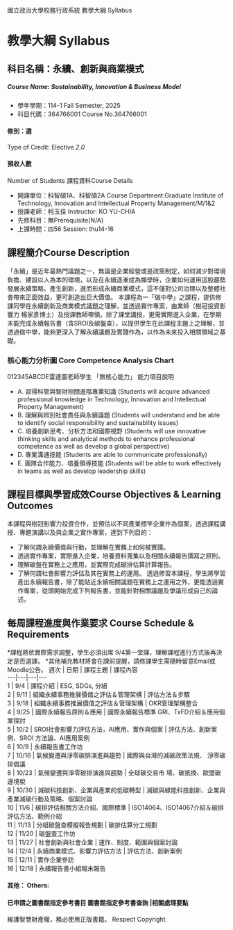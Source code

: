國立政治大學校務行政系統 教學大綱 Syllabus
# 教學大綱 Syllabus
##  科目名稱：永續、創新與商業模式
#####  Course Name: Sustainability, Innovation & Business Model
  * 學年學期：114-1 Fall Semester, 2025 
  * 科目代碼：364766001 Course No.364766001
#### 修別：選
Type of Credit: Elective 
_2.0_
#### 預收人數
Number of Students
課程資料Course Details
  * 開課單位：科智碩1A、科智碩2A Course Department:Graduate Institute of Technology, Innovation and Intellectual Property Management/M/1&2 
  * 授課老師：柯玉佳 Instructor: KO YU-CHIA 
  * 先修科目：無Prerequisite(N/A)
  * 上課時間：四56 Session: thu14-16 
##  課程簡介Course Description
「永續」是近年最熱門議題之一，無論是企業經營或是政策制定，如何減少對環境負擔、建設以人為本的環境，以及在永續逐漸成為顯學時，企業如何運用這股趨勢發展永續策略、產生創新，進而形成永續商業模式，這不僅對公司治理以及整體社會帶來正面效益，更可創造出巨大價值。
本課程為一「做中學」之課程，提供修課同學在永續創新及商業模式議題之理解，並透過實作專案，由業師（樹冠投資影響力 楊家彥博士）及授課教師帶領，除了課堂講授，更需實際進入企業，在學期末能完成永續報告書（含SROI及碳盤查），以提供學生在此課程主題上之理解，並透過做中學，能夠更深入了解永續議題及實踐作為，以作為未來投入相關領域之基礎。
###  核心能力分析圖 Core Competence Analysis Chart
012345ABCDE雷達圖老師學生
「無核心能力」 
能力項目說明
  * A. 習得科管與智財相關進階專業知識 (Students will acquire advanced professional knowledge in Technology, Innovation and Intellectual Property Management)
  * B. 理解與辨別社會責任與永續議題 (Students will understand and be able to identify social responsibility and sustainability issues)
  * C. 培養創新思考、分析方法和國際視野 (Students will use innovative thinking skills and analytical methods to enhance professional competence as well as develop a global perspective)
  * D. 專業溝通技能 (Students are able to communicate professionally)
  * E. 團隊合作能力、培養領導技能 (Students will be able to work effectively in teams as well as develop leadership skills)
##  課程目標與學習成效Course Objectives & Learning Outcomes 
本課程與樹冠影響力投資合作，並預估以不同產業標竿企業作為個案，透過課程講授、專題演講以及與企業之實作專案，達到下列目的：
  * 了解何謂永續價值與行動，並理解在實務上如何被實踐。
  * 透過實作專案，實際進入企業，培養資料蒐集以及相關永續報告撰寫之原則。
  * 理解碳盤在實務上之應用，並實際完成碳排估算計算報告。
  * 了解何謂社會影響力評估及其在實務上的運用。
透過修習本課程，學生將學習產出永續報告書，除了能貼近永續相關議題在實務上之運用之外，更能透過實作專案，從頭開始完成下列報告書，並能針對相關議題及爭議形成自己的論述。
##  每周課程進度與作業要求 Course Schedule & Requirements
*課程將依實際需求調整，學生必須出席 9/4第一堂課，理解課程進行方式後再決定是否選課。
*其他補充教材將會在課前提醒，請修課學生需隨時留意Email或Moodle公告。
週次 |  日期 |  課程主題 |  課程內容  
---|---|---|---  
1 |  9/4 |  課程介紹 |  ESG, SDGs, 分組  
2 |  9/11 |  組織永續事務推展價值之評估＆管理架構 |  評估方法＆步驟  
3 |  9/18 |  組織永續事務推展價值之評估＆管理架構 |  OKR管理架構整合  
4 |  9/25 |  國際永續報告原則＆應用 |  國際永續報告標準 GRI、TxFD介紹＆應用個案探討  
5 |  10/2 |  SROI社會影響力評估方法，AI應用、實作與個案 |  評估方法、創新案例、SROI 方法論、AI應用案例  
6 |  10/9 |  永續報告書工作坊  
7 |  10/16 |  氣候變遷與淨零碳排演進與趨勢 |  國際與台灣的減碳政策法規、 淨零碳排倡議  
8 |  10/23 |  氣候變遷與淨零碳排演進與趨勢 |  全球碳交易市 場、碳抵換、歐盟碳邊境稅  
9 |  10/30 |  減碳科技創新、企業與產業的低碳轉型 |  減碳與綠能科技創新、企業與 產業減碳行動及策略、個案討論  
10 |  11/6 |  碳排評估相關方法介紹、國際標準 |  ISO14064、ISO14067介紹＆碳排評估方法、範例介紹  
11 |  11/13 |  分組碳盤查模擬報告規劃 |  碳排估算分工規劃  
12 |  11/20 |  碳盤查工作坊  
13 |  11/27 |  社會創新與社會企業 |  運作、制度、範圍與個案討論  
14 |  12/4 |  永續商業模式、影響力評估方法 |  評估方法、創新案例  
15 |  12/11 |  實作企業參訪  
16 |  12/18 |  永續報告書小組報末報告  
####  其他： Others:
####  已申請之圖書館指定參考書目  圖書館指定參考書查詢 |相關處理要點
維護智慧財產權，務必使用正版書籍。 Respect Copyright.